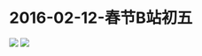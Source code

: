 # 2016-02-12-春节B站初五
![](https://bilicover2016.github.io/Android/2016-02-12-春节B站初五.png)
![](https://bilicover2016.github.io/PC/2016-02-12.jpg)
